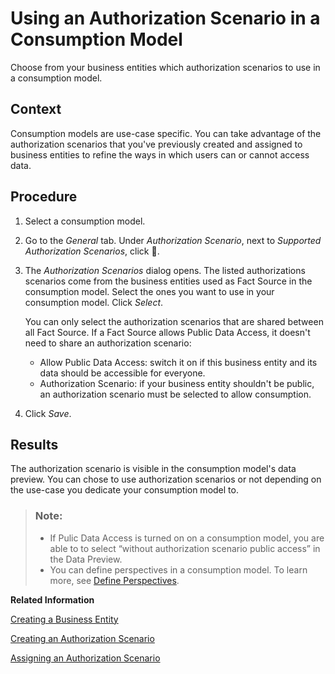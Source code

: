 <!-- loio54839e83afb54d40a083d03c292ea6e8 -->

<link rel="stylesheet" type="text/css" href="../css/sap-icons.css"/>

# Using an Authorization Scenario in a Consumption Model

Choose from your business entities which authorization scenarios to use in a consumption model.



## Context

Consumption models are use-case specific. You can take advantage of the authorization scenarios that you've previously created and assigned to business entities to refine the ways in which users can or cannot access data.



## Procedure

1.  Select a consumption model.

2.  Go to the *General* tab. Under *Authorization Scenario*, next to *Supported Authorization Scenarios*, click <span class="FPA-icons"></span>.

3.  The *Authorization Scenarios* dialog opens. The listed authorizations scenarios come from the business entities used as Fact Source in the consumption model. Select the ones you want to use in your consumption model. Click *Select*.

    You can only select the authorization scenarios that are shared between all Fact Source. If a Fact Source allows Public Data Access, it doesn't need to share an authorization scenario:

    -   Allow Public Data Access: switch it on if this business entity and its data should be accessible for everyone.
    -   Authorization Scenario: if your business entity shouldn't be public, an authorization scenario must be selected to allow consumption.

4.  Click *Save*.




## Results

The authorization scenario is visible in the consumption model's data preview. You can chose to use authorization scenarios or not depending on the use-case you dedicate your consumption model to.

> ### Note:  
> -   If Pulic Data Access is turned on on a consumption model, you are able to to select “without authorization scenario public access” in the Data Preview.
> -   You can define perspectives in a consumption model. To learn more, see [Define Perspectives](define-perspectives-ce26fd3.md).

**Related Information**  


[Creating a Business Entity](creating-a-business-entity-c912cdc.md "You use business entities to build your consumption model for analysis and reporting.")

[Creating an Authorization Scenario](creating-an-authorization-scenario-167c05c.md "Authorization scenarios help you control data access for business entities leveraging data access controls.")

[Assigning an Authorization Scenario](assigning-an-authorization-scenario-2e62354.md "Once you've created an authorization scenario, you can assign it to a business entity to tailor data access to different business contexts.")

